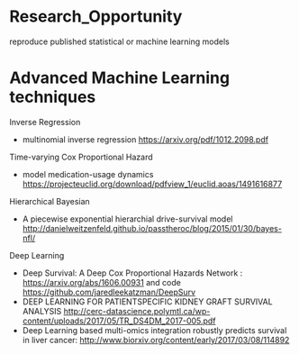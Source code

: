 # Research_Opportunity
reproduce published statistical or machine learning models

# Advanced Machine Learning techniques
Inverse Regression
- multinomial inverse regression
https://arxiv.org/pdf/1012.2098.pdf


Time-varying Cox Proportional Hazard
- model medication-usage dynamics
https://projecteuclid.org/download/pdfview_1/euclid.aoas/1491616877


Hierarchical Bayesian
- A piecewise exponential hierarchial drive-survival model
http://danielweitzenfeld.github.io/passtheroc/blog/2015/01/30/bayes-nfl/


Deep Learning
- Deep Survival: A Deep Cox Proportional Hazards Network : https://arxiv.org/abs/1606.00931  and code https://github.com/jaredleekatzman/DeepSurv
- DEEP LEARNING FOR PATIENTSPECIFIC KIDNEY GRAFT SURVIVAL ANALYSIS http://cerc-datascience.polymtl.ca/wp-content/uploads/2017/05/TR_DS4DM_2017-005.pdf
- Deep Learning based multi-omics integration robustly predicts survival in liver cancer: http://www.biorxiv.org/content/early/2017/03/08/114892
